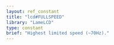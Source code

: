 ```yaml
---
layout: ref_constant
title: "lcd#FULLSPEED"
library: "LameLCD"
type: constant
brief: "Highest limited speed (~70Hz)."
---
```

